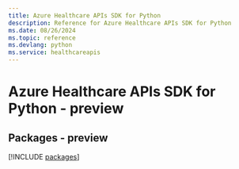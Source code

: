 ```yaml
---
title: Azure Healthcare APIs SDK for Python
description: Reference for Azure Healthcare APIs SDK for Python
ms.date: 08/26/2024
ms.topic: reference
ms.devlang: python
ms.service: healthcareapis
---
```

# Azure Healthcare APIs SDK for Python - preview
## Packages - preview
[!INCLUDE [packages](healthcare-apis-index.md)]